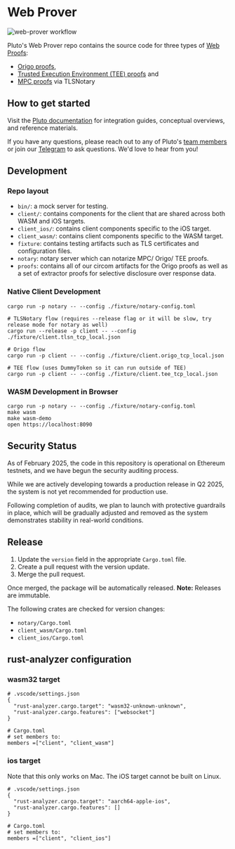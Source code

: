 # Web Prover

![web-prover workflow](https://github.com/pluto/web-prover/actions/workflows/web-prover.yaml/badge.svg)

Pluto's Web Prover repo contains the source code for three types of [Web Proofs](https://pluto.xyz/blog/introducing-pluto#1927a922ef2980748958f9f1fa514320):

- [Origo proofs](https://pluto.xyz/blog/web-proof-techniques-origo-mode),
- [Trusted Execution Environment (TEE) proofs](https://pluto.xyz/blog/web-proof-techniques-tee-mode) and
- [MPC proofs](https://pluto.xyz/blog/web-proof-techniques-mpc-mode) via TLSNotary

## How to get started

Visit the [Pluto documentation](https://docs.pluto.xyz) for integration guides, conceptual overviews, and reference materials.

If you have any questions, please reach out to any of Pluto's [team members](https://pluto.xyz/team) or join our [Telegram](https://t.me/pluto_xyz) to ask questions. We'd love to hear from you!


## Development

### Repo layout

- `bin/`: a mock server for testing.
- `client/`: contains components for the client that are shared across both WASM and iOS targets.
- `client_ios/`: contains client components specific to the iOS target.
- `client_wasm/`: contains client components specific to the WASM target.
- `fixture`: contains testing artifacts such as TLS certificates and configuration files.
- `notary`: notary server which can notarize MPC/ Origo/ TEE proofs.
- `proofs`: contains all of our circom artifacts for the Origo proofs as well as a set of extractor proofs for selective disclosure over response data.

### Native Client Development

```
cargo run -p notary -- --config ./fixture/notary-config.toml

# TLSNotary flow (requires --release flag or it will be slow, try release mode for notary as well)
cargo run --release -p client -- --config ./fixture/client.tlsn_tcp_local.json

# Origo flow
cargo run -p client -- --config ./fixture/client.origo_tcp_local.json

# TEE flow (uses DummyToken so it can run outside of TEE)
cargo run -p client -- --config ./fixture/client.tee_tcp_local.json
```

### WASM Development in Browser

```
cargo run -p notary -- --config ./fixture/notary-config.toml
make wasm
make wasm-demo
open https://localhost:8090
```

## Security Status

As of February 2025, the code in this repository is operational on Ethereum testnets, and we have begun the security auditing process.

While we are actively developing towards a production release in Q2 2025, the system is not yet recommended for production use.

Following completion of audits, we plan to launch with protective guardrails in place, which will be gradually adjusted and removed as the system demonstrates stability in real-world conditions.

## Release

1. Update the `version` field in the appropriate `Cargo.toml` file.
2. Create a pull request with the version update.
3. Merge the pull request.

Once merged, the package will be automatically released.
**Note:** Releases are immutable.

The following crates are checked for version changes:

- `notary/Cargo.toml`
- `client_wasm/Cargo.toml`
- `client_ios/Cargo.toml`

## rust-analyzer configuration

### wasm32 target

```
# .vscode/settings.json
{
  "rust-analyzer.cargo.target": "wasm32-unknown-unknown",
  "rust-analyzer.cargo.features": ["websocket"]
}

# Cargo.toml
# set members to:
members =["client", "client_wasm"]
```

### ios target

Note that this only works on Mac. The iOS target cannot be built on Linux.

```
# .vscode/settings.json
{
  "rust-analyzer.cargo.target": "aarch64-apple-ios",
  "rust-analyzer.cargo.features": []
}

# Cargo.toml
# set members to:
members =["client", "client_ios"]
```
